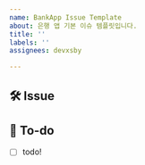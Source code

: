 ```yaml
---
name: BankApp Issue Template
about: 은행 앱 기본 이슈 템플릿입니다.
title: ''
labels: ''
assignees: devxsby

---
```


## 🛠 Issue
<!-- 이슈에 대해 간략하게 설명해주세요 -->

## 📝 To-do
<!-- 진행할 작업에 대해 적어주세요 -->
- [ ] todo!
